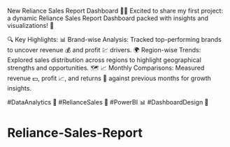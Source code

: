 
New Reliance Sales Report Dashboard
🌟🚀 Excited to share my first project: a dynamic Reliance Sales Report Dashboard packed with insights and visualizations! 🎯

🔍 Key Highlights:
📊 Brand-wise Analysis: Tracked top-performing brands to uncover revenue 💰 and profit 💹 drivers.
🌍 Region-wise Trends: Explored sales distribution across regions to highlight geographical strengths and opportunities. 🗺
📈 Monthly Comparisons: Measured revenue 💵, profit 📈, and returns 🔄 against previous months for growth insights.

#DataAnalytics 🧮 #RelianceSales 📑 #PowerBI 📊 #DashboardDesign 🎨
# Reliance-Sales-Report

